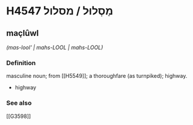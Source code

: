 # H4547 מַסְלוּל / מסלול

## maçlûwl

_(mas-lool' | mahs-LOOL | mahs-LOOL)_

### Definition

masculine noun; from [[H5549]]; a thoroughfare (as turnpiked); highway.

- highway
### See also

[[G3598]]

